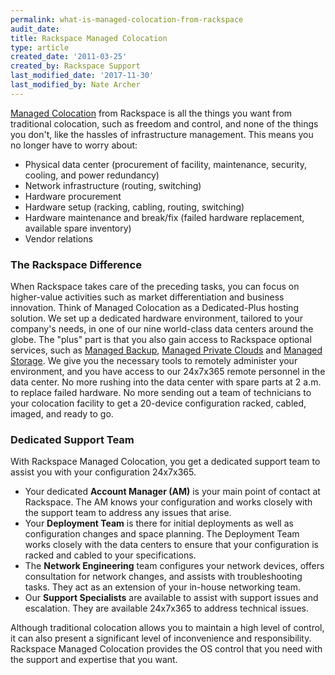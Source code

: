 ```yaml
---
permalink: what-is-managed-colocation-from-rackspace
audit_date:
title: Rackspace Managed Colocation
type: article
created_date: '2011-03-25'
created_by: Rackspace Support
last_modified_date: '2017-11-30'
last_modified_by: Nate Archer
---
```


[Managed Colocation](https://www.rackspace.com/dedicated-servers/colocation)
from Rackspace is all the things you want from traditional
colocation, such as freedom and control, and none of the things you
don't, like the hassles of infrastructure management. This means you no
longer have to worry about:

-   Physical data center (procurement of facility, maintenance,
    security, cooling, and power redundancy)
-   Network infrastructure (routing, switching)
-   Hardware procurement
-   Hardware setup (racking, cabling, routing, switching)
-   Hardware maintenance and break/fix (failed hardware replacement,
    available spare inventory)
-   Vendor relations

### The Rackspace Difference

When Rackspace takes care of the preceding tasks, you can focus on higher-value
activities such as market differentiation and business innovation. Think of
Managed Colocation as a Dedicated-Plus hosting solution. We set up a dedicated
hardware environment, tailored to your company's needs, in one of our nine
world-class data centers around the globe. The "plus" part is that you also gain
access to Rackspace optional services, such as
[Managed Backup](https://www.rackspace.com/vmware),
[Managed Private Clouds](https://www.rackspace.com/managed_hosting/private_cloud/index.php)
and [Managed Storage](https://www.rackspace.com/managed-hosting/data-storage).
We give you the necessary tools to remotely administer your environment, and you
have access to our 24x7x365 remote personnel in the data center. No more rushing
into the data center with spare parts at 2 a.m. to replace failed hardware. No
more sending out a team of technicians to your colocation facility to get a
20-device configuration racked, cabled, imaged, and ready to go.

### Dedicated Support Team

With Rackspace Managed Colocation, you get a dedicated support team to assist you with your configuration 24x7x365.

-   Your dedicated **Account Manager (AM)** is your main point of
    contact at Rackspace. The AM knows your configuration and works
    closely with the support team to address any issues that arise.
-   Your **Deployment Team** is there for initial deployments as well as
    configuration changes and space planning. The Deployment Team works
    closely with the data centers to ensure that your configuration is
    racked and cabled to your specifications.
-   The **Network Engineering** team configures your network devices,
    offers consultation for network changes, and assists with
    troubleshooting tasks. They act as an extension of your in-house
    networking team.
-   Our **Support Specialists** are available to assist with support
    issues and escalation. They are available 24x7x365 to address
    technical issues.

Although traditional colocation allows you to maintain a high level of
control, it can also present a significant level of inconvenience and
responsibility. Rackspace Managed Colocation provides the OS control that you
need with the support and expertise that you want.

